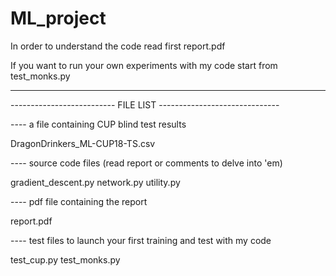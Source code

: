 # ML_project

In order to understand the code read first report.pdf

If you want to run your own experiments with my code start from test_monks.py

-------------------------------------------------------------------
-------------------------- FILE LIST ------------------------------

---- a file containing CUP blind test results

DragonDrinkers_ML-CUP18-TS.csv

---- source code files (read report or comments to delve into 'em)

gradient_descent.py
network.py
utility.py

---- pdf file containing the report

report.pdf

---- test files to launch your first training and test with my code

test_cup.py
test_monks.py
